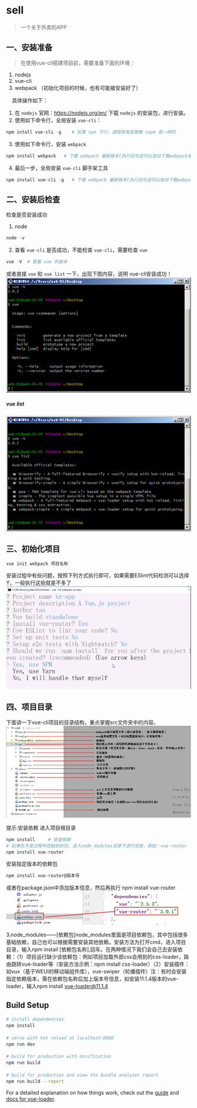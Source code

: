 # sell

> 一个关于外卖的APP

## 一、安装准备
> 在使用vue-cli搭建项目前，需要准备下面的环境：
1. nodejs
2. vue-cli
3. webpack （初始化项目的时候，也有可能被安装好了）

&nbsp;&nbsp;&nbsp;&nbsp;具体操作如下：
1. 在 `nodejs` 官网：https://nodejs.org/en/ 下载 `nodejs` 的安装包，进行安装。
2. 使用如下命令行，全局安装 `vue-cli`：
```powershell
npm intall vue-cli -g    # 如果 npm 不行，请使用淘宝镜像 cnpm 是一样的
```
3. 使用如下命令行，安装 `webpack`
```powershell
npm install webpack   # 下载 webpack 最新版本(执行这句话可以自动下载webpack最新版本)
```
4. 最后一步，全局安装 `vue-cli` 脚手架工具
```powershell
npm install vue-cli -g   # 下载 webpack 最新版本(执行这句话可以自动下载webpack最新版本)
```


## 二、安装后检查
检查是否安装成功
1. node
```powershell
node -v
```

2. 查看 `vue-cli` 是否成功，不能检查 `vue-cli`，需要检查 `vue`
```powershell
vue -V  # 查看 vue 的版本
```
或者直接 `vue` 和 `vue list` 一下，出现下图内容，说明 vue-cli安装成功！
![vue版本号](https://github.com/Janine-ZN/picture/blob/master/vue.png?raw=true)

##### vue list
![vue list](https://github.com/Janine-ZN/picture/blob/master/vue_list.png?raw=true)

## 三、初始化项目
```powershell
vue init webpack 项目名称
```
安装过程中有些问题，按照下列方式执行即可，如果需要ESlint代码检测可以选择Y，一般执行这些就差不多了
![vue-cli安装中的问题](https://github.com/Janine-ZN/picture/blob/master/%E5%88%9D%E5%A7%8B%E5%8C%96%E9%A1%B9%E7%9B%AE.png?raw=true)


## 四、项目目录

下面讲一下vue-cli项目的目录结构，重点掌握src文件夹中的内容。
![vue-cli目录结构](https://github.com/Janine-ZN/picture/blob/master/%E9%A1%B9%E7%9B%AE%E7%9B%AE%E5%BD%95.png?raw=true)



提示:安装依赖
进入项目根目录
```powershell
npm install     # 安装依赖
# 如果在开发过程中还缺别的包，进入node_modules目录下进行安装，例如：vue-router
npm install vue-router
```

安装指定版本的依赖包
```powershell
npm install vue-router@版本号
```
或者在package.json中添加版本信息，然后再执行 npm install vue-router
![依赖包](https://github.com/Janine-ZN/picture/blob/master/%E6%B7%BB%E5%8A%A0%E4%BE%9D%E8%B5%96%E5%8C%85.png?raw=true)



3.node_modules——[依赖包]node_modules里面是项目依赖包，其中包括很多基础依赖，自己也可以根据需要安装其他依赖。安装方法为打开cmd，进入项目目录，输入npm install [依赖包名称],回车。在两种情况下我们会自己去安装依赖：（1）项目运行缺少该依赖包：例如项目加载外部css会用到的css-loader，路由跳转vue-loader等（安装方法示例：npm install css-loader）（2）安装插件：如vux（基于WEUI的移动端组件库），vue-swiper（轮播插件）注：有时会安装指定依赖版本，需在依赖包名称后加上版本号信息，如安装11.1.4版本的vue-loader，输入npm install vue-loader@11.1.4


## Build Setup

``` bash
# install dependencies
npm install

# serve with hot reload at localhost:8080
npm run dev

# build for production with minification
npm run build

# build for production and view the bundle analyzer report
npm run build --report
```

For a detailed explanation on how things work, check out the [guide](http://vuejs-templates.github.io/webpack/) and [docs for vue-loader](http://vuejs.github.io/vue-loader).







